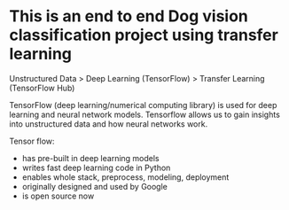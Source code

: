# This is an end to end Dog vision classification project using transfer learning
Unstructured Data > Deep Learning (TensorFlow) > Transfer Learning (TensorFlow Hub)


TensorFlow (deep learning/numerical computing library) is used for deep learning and neural network models. 
Tensorflow allows us to gain insights into unstructured data and how neural networks work.

Tensor flow:
* has pre-built in deep learning models
* writes fast deep learning code in Python
* enables whole stack, preprocess, modeling, deployment
* originally designed and used by Google
* is open source now
